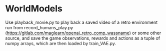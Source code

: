 # WorldModels
Use playback_movie.py to play back a saved video of a retro environment run from record_humans_play.py (https://gitlab.com/maglearn/openai_retro_comp_wassname) or some other source, and save the game observations, rewards and actions as a tuple of numpy arrays, which are then loaded by train_VAE.py. 
